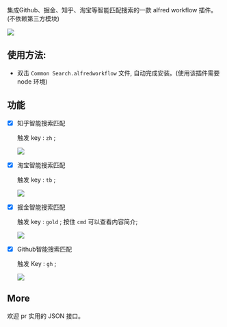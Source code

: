 
集成Github、掘金、知乎、淘宝等智能匹配搜索的一款 alfred workflow 插件。(不依赖第三方模块)

![](http://oqhtscus0.bkt.clouddn.com/f27594afeda6b513ffec98c3e60ccbb0.jpg-400)


## 使用方法:

* 双击 `Common Search.alfredworkflow` 文件, 自动完成安装。(使用该插件需要 node 环境)

## 功能

- [x] 知乎智能搜索匹配

  触发 key : `zh` ;

  ![](http://oqhtscus0.bkt.clouddn.com/a7fc2d503fb33894212a2c651390a779.jpg-400)


- [x] 淘宝智能搜索匹配

  触发 key : `tb` ;

  ![](http://oqhtscus0.bkt.clouddn.com/97f9f0513c1369886a812bbf6cd73b05.jpg-400)

- [x] 掘金智能搜索匹配

  触发 key : `gold` ; 按住 `cmd` 可以查看内容简介;

  ![](http://oqhtscus0.bkt.clouddn.com/40a83edf9552b4a071dd2ff5093a445b.gif)


- [x] Github智能搜索匹配

  触发 Key : `gh` ;

  ![](http://oqhtscus0.bkt.clouddn.com/c0f217c75c131b1ee93ab4c1d353ec42.jpg-400)


## More

欢迎 pr 实用的 JSON 接口。